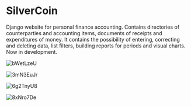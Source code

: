 # SilverCoin
Django website for personal finance accounting. Contains directories of counterparties and accounting items, documents of receipts and expenditures of money. It contains the possibility of entering, correcting and deleting data, list filters, building reports for periods and visual charts. 
Now in development.

![bWetLzeU](https://user-images.githubusercontent.com/99164769/230575537-3c1ff604-8e9d-4708-aa50-b37dca21248a.jpg)

![3mN3EuJr](https://user-images.githubusercontent.com/99164769/230575586-fb53e131-3c8d-46b3-8738-c3e26d0fc646.jpg)

![6g2TnyU8](https://user-images.githubusercontent.com/99164769/230575622-099eadbc-117b-4057-89b3-a9d5c5e31d42.jpg)

![8xNro7De](https://user-images.githubusercontent.com/99164769/230575668-2839f5ff-17f0-4b80-88fc-f210e9d9d644.jpg)
